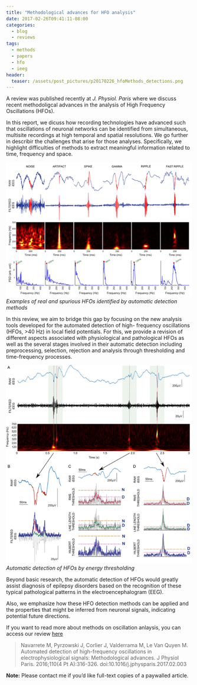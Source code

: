 ```yaml
---
title: "Methodological advances for HFO analysis"
date: 2017-02-26T09:41:11-08:00
categories:
  - blog
  - reviews
tags:
  - methods
  - papers
  - hfo
  - ieeg
header:
  teaser: /assets/post_pictures/p20170226_hfoMethods_detections.png
---
```


A review was published recently at *J. Physiol. Paris* where we discuss recent methodoligcal advances in the analysis of High Frequency Oscillations (HFOs).

In this report, we dicuss how  recording technologies have advanced such that oscillations of neuronal networks can be identified from simultaneous, multisite recordings at high temporal and spatial resolutions. We go further in describir the challenges that arise for those analyses. Specifically, we highlight difficulties of methods to extract meaningful information related to time, frequency and space.

![Example of HFO detections](\assets\post_pictures\p20170226_hfoMethods_detections.png "Example of HFO detections")
*Examples of real and spurious HFOs identified by automatic detection methods*

In this review, we aim to bridge this gap by focusing on the new analysis tools developed for the automated detection of high- frequency oscillations (HFOs, >40 Hz) in local field potentials. For this, we provide a revision of different aspects associated with physiological and pathological HFOs as well as the several stages involved in their automatic detection including preprocessing, selection, rejection and analysis through thresholding and time-frequency processes. 


![Energy thresholding for HFO detection](\assets\post_pictures\p20170226_hfoMethods_thresholding.png "hfoMethods_thresholding")
*Automatic detection of HFOs by energy thresholding*

Beyond basic research, the automatic detection of HFOs would greatly assist diagnosis of epilepsy disorders based on the recognition of these typical pathological patterns in the electroencephalogram (EEG). 

Also, we emphasize how these HFO detection methods can be applied and the properties that might be inferred from neuronal signals, indicating potential future directions.

If you want to read more about methods on oscillation anlaysis, you can access our review [here](https://www.sciencedirect.com/science/article/pii/S0928425717300074?via%3Dihub)

> Navarrete M, Pyrzowski J, Corlier J, Valderrama M, Le Van Quyen M. Automated detection of high-frequency oscillations in electrophysiological signals: Methodological advances. J Physiol Paris. 2016;110(4 Pt A):316-326. doi:10.1016/j.jphysparis.2017.02.003

**Note:** Please contact me if you’d like full-text copies of a paywalled article.
